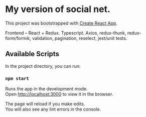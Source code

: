 # My version of social net.

This project was bootstrapped with [Create React App](https://github.com/facebook/create-react-app).

Frontend – React + Redux. Typescript.
Axios, redux-thunk, redux-form/formik, validation, pagination, reselect, jest/unit tests.

## Available Scripts

In the project directory, you can run:

### `npm start`

Runs the app in the development mode.\
Open [http://localhost:3000](http://localhost:3000) to view it in the browser.

The page will reload if you make edits.\
You will also see any lint errors in the console.
